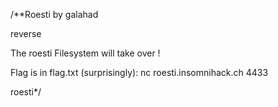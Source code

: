/**Roesti
by galahad

reverse

The roesti Filesystem will take over !

 

Flag is in flag.txt (surprisingly): nc roesti.insomnihack.ch 4433

 

roesti*/
